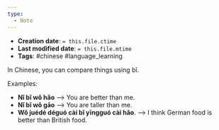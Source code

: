 ```yaml
---
type:
  - Note
---
```


* **Creation date**: `= this.file.ctime`
* **Last modified date**: `= this.file.mtime`
* **Tags**: #chinese #language_learning 

In Chinese, you can compare things using bǐ.

Examples:
* **Nǐ bǐ wǒ hǎo** --> You are better than me.
* **Nǐ bǐ wǒ gāo** --> You are taller than me.
* **Wǒ juédé déguó cài bǐ yīngguó cài hǎo**. --> I think German food is better than British food.
